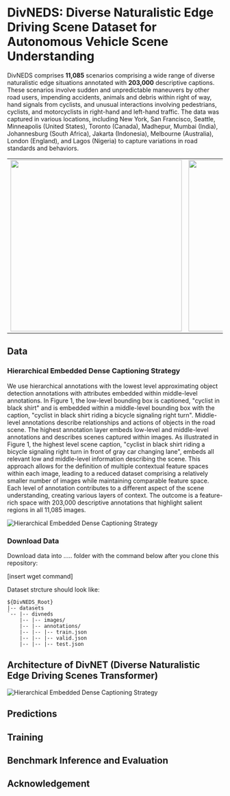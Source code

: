 # DivNEDS: Diverse Naturalistic Edge Driving Scene Dataset for Autonomous Vehicle Scene Understanding
DivNEDS comprises **11,085** scenarios comprising a wide range of diverse naturalistic edge situations annotated with **203,000** descriptive captions. These scenarios involve sudden and unpredictable maneuvers by other road users, impending accidents, animals and debris within right of way, hand signals from cyclists, and unusual interactions involving pedestrians, cyclists, and motorcyclists in right-hand and left-hand traffic. The data was captured in various locations, including New York, San Francisco, Seattle, Minneapolis (United States), Toronto (Canada), Madhepur, Mumbai (India), Johannesburg (South Africa), Jakarta (Indonesia), Melbourne (Australia), London (England), and Lagos (Nigeria) to capture variations in road standards and behaviors. 

<p align="center">
<table>
  <tr>
    <td><img src='https://user-images.githubusercontent.com/67676957/283936625-6f908bba-f378-4e8f-9ab2-0cb911b66a31.png' width="400"></td>  
    <td><img src='https://user-images.githubusercontent.com/67676957/283940431-6f4b2cbe-2bdc-47ea-a45d-d39b9f951322.png' width="400"></td>
  </tr>
</table>
</p>

## Data
### Hierarchical Embedded Dense Captioning Strategy
We use hierarchical annotations with the lowest level approximating object detection annotations with attributes embedded within middle-level annotations. In Figure 1, the low-level bounding box is captioned, "cyclist in black shirt" and is embedded within a middle-level bounding box with the caption, "cyclist in black shirt riding a bicycle signaling right turn". Middle-level annotations describe relationships and actions of objects in the road scene. The highest annotation layer embeds low-level and middle-level annotations and describes scenes captured within images. As illustrated in Figure 1, the highest level scene caption, "cyclist in black shirt riding a bicycle signaling right turn in front of gray car changing lane", embeds all relevant low and middle-level information describing the scene. This approach allows for the definition of multiple contextual feature spaces within each image, leading to a reduced dataset comprising a relatively smaller number of images while maintaining comparable feature space. Each level of annotation contributes to a different aspect of the scene understanding, creating various layers of context. The outcome is a feature-rich space with 203,000 descriptive annotations that highlight salient regions in all 11,085 images.

![Hierarchical Embedded Dense Captioning Strategy](https://user-images.githubusercontent.com/67676957/283935089-c95c2110-29fa-4310-9004-a2bd2b854877.png)


### Download Data
Download data into ..... folder with the command below after you clone this repository:

[insert wget command]

Dataset strcture should look like:
~~~
${DivNEDS_Root}
|-- datasets
`-- |-- divneds
    |-- |-- images/
    |-- |-- annotations/
    |-- |-- |-- train.json
    |-- |-- |-- valid.json
    |-- |-- |-- test.json
~~~

## Architecture of DivNET (Diverse Naturalistic Edge Driving Scenes Transformer)
![Hierarchical Embedded Dense Captioning Strategy](https://user-images.githubusercontent.com/67676957/283937567-5af2020d-9a48-43c5-9944-12ae0f49e4c6.png)

## Predictions


## Training


## Benchmark Inference and Evaluation


## Acknowledgement




